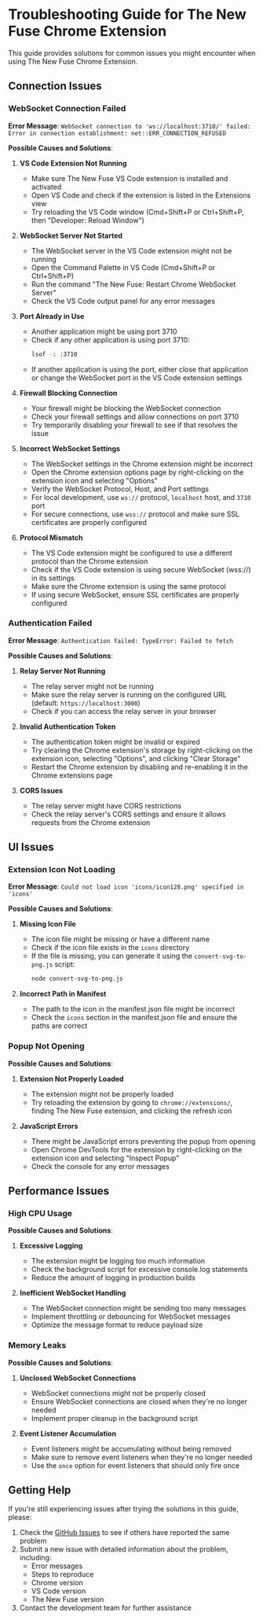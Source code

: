 # Troubleshooting Guide for The New Fuse Chrome Extension

This guide provides solutions for common issues you might encounter when using The New Fuse Chrome Extension.

## Connection Issues

### WebSocket Connection Failed

**Error Message**: `WebSocket connection to 'ws://localhost:3710/' failed: Error in connection establishment: net::ERR_CONNECTION_REFUSED`

**Possible Causes and Solutions**:

1. **VS Code Extension Not Running**
   - Make sure The New Fuse VS Code extension is installed and activated
   - Open VS Code and check if the extension is listed in the Extensions view
   - Try reloading the VS Code window (Cmd+Shift+P or Ctrl+Shift+P, then "Developer: Reload Window")

2. **WebSocket Server Not Started**
   - The WebSocket server in the VS Code extension might not be running
   - Open the Command Palette in VS Code (Cmd+Shift+P or Ctrl+Shift+P)
   - Run the command "The New Fuse: Restart Chrome WebSocket Server"
   - Check the VS Code output panel for any error messages

3. **Port Already in Use**
   - Another application might be using port 3710
   - Check if any other application is using port 3710:
     ```bash
     lsof -i :3710
     ```
   - If another application is using the port, either close that application or change the WebSocket port in the VS Code extension settings

4. **Firewall Blocking Connection**
   - Your firewall might be blocking the WebSocket connection
   - Check your firewall settings and allow connections on port 3710
   - Try temporarily disabling your firewall to see if that resolves the issue

5. **Incorrect WebSocket Settings**
   - The WebSocket settings in the Chrome extension might be incorrect
   - Open the Chrome extension options page by right-clicking on the extension icon and selecting "Options"
   - Verify the WebSocket Protocol, Host, and Port settings
   - For local development, use `ws://` protocol, `localhost` host, and `3710` port
   - For secure connections, use `wss://` protocol and make sure SSL certificates are properly configured

6. **Protocol Mismatch**
   - The VS Code extension might be configured to use a different protocol than the Chrome extension
   - Check if the VS Code extension is using secure WebSocket (wss://) in its settings
   - Make sure the Chrome extension is using the same protocol
   - If using secure WebSocket, ensure SSL certificates are properly configured

### Authentication Failed

**Error Message**: `Authentication failed: TypeError: Failed to fetch`

**Possible Causes and Solutions**:

1. **Relay Server Not Running**
   - The relay server might not be running
   - Make sure the relay server is running on the configured URL (default: `https://localhost:3000`)
   - Check if you can access the relay server in your browser

2. **Invalid Authentication Token**
   - The authentication token might be invalid or expired
   - Try clearing the Chrome extension's storage by right-clicking on the extension icon, selecting "Options", and clicking "Clear Storage"
   - Restart the Chrome extension by disabling and re-enabling it in the Chrome extensions page

3. **CORS Issues**
   - The relay server might have CORS restrictions
   - Check the relay server's CORS settings and ensure it allows requests from the Chrome extension

## UI Issues

### Extension Icon Not Loading

**Error Message**: `Could not load icon 'icons/icon128.png' specified in 'icons'`

**Possible Causes and Solutions**:

1. **Missing Icon File**
   - The icon file might be missing or have a different name
   - Check if the icon file exists in the `icons` directory
   - If the file is missing, you can generate it using the `convert-svg-to-png.js` script:
     ```bash
     node convert-svg-to-png.js
     ```

2. **Incorrect Path in Manifest**
   - The path to the icon in the manifest.json file might be incorrect
   - Check the `icons` section in the manifest.json file and ensure the paths are correct

### Popup Not Opening

**Possible Causes and Solutions**:

1. **Extension Not Properly Loaded**
   - The extension might not be properly loaded
   - Try reloading the extension by going to `chrome://extensions/`, finding The New Fuse extension, and clicking the refresh icon

2. **JavaScript Errors**
   - There might be JavaScript errors preventing the popup from opening
   - Open Chrome DevTools for the extension by right-clicking on the extension icon and selecting "Inspect Popup"
   - Check the console for any error messages

## Performance Issues

### High CPU Usage

**Possible Causes and Solutions**:

1. **Excessive Logging**
   - The extension might be logging too much information
   - Check the background script for excessive console.log statements
   - Reduce the amount of logging in production builds

2. **Inefficient WebSocket Handling**
   - The WebSocket connection might be sending too many messages
   - Implement throttling or debouncing for WebSocket messages
   - Optimize the message format to reduce payload size

### Memory Leaks

**Possible Causes and Solutions**:

1. **Unclosed WebSocket Connections**
   - WebSocket connections might not be properly closed
   - Ensure WebSocket connections are closed when they're no longer needed
   - Implement proper cleanup in the background script

2. **Event Listener Accumulation**
   - Event listeners might be accumulating without being removed
   - Make sure to remove event listeners when they're no longer needed
   - Use the `once` option for event listeners that should only fire once

## Getting Help

If you're still experiencing issues after trying the solutions in this guide, please:

1. Check the [GitHub Issues](https://github.com/your-org/the-new-fuse/issues) to see if others have reported the same problem
2. Submit a new issue with detailed information about the problem, including:
   - Error messages
   - Steps to reproduce
   - Chrome version
   - VS Code version
   - The New Fuse version
3. Contact the development team for further assistance
